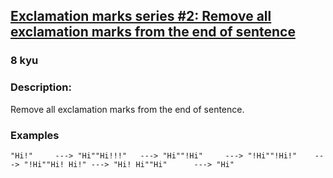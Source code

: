<h2><a href=https://www.codewars.com/kata/57faece99610ced690000165/train/csharp target="_blank">Exclamation marks series #2: Remove all exclamation marks from the end of sentence</a></h2><h3>8 kyu</h3><h3 id="description">Description:</h3><p>Remove all exclamation marks from the end of sentence.</p><h3 id="examples">Examples</h3><pre><code>"Hi!"     ---&gt; "Hi""Hi!!!"   ---&gt; "Hi""!Hi"     ---&gt; "!Hi""!Hi!"    ---&gt; "!Hi""Hi! Hi!" ---&gt; "Hi! Hi""Hi"      ---&gt; "Hi"</code></pre>